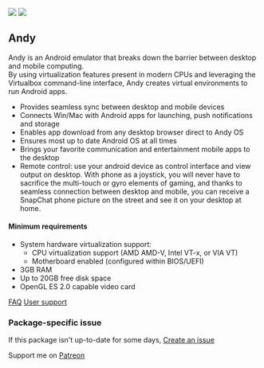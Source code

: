 [![](https://img.shields.io/chocolatey/v/andy?color=green&label=andy)](https://chocolatey.org/packages/andy) [![](https://img.shields.io/chocolatey/dt/andy)](https://chocolatey.org/packages/andy)

## Andy
Andy is an Android emulator that breaks down the barrier between desktop and mobile computing.  
By using virtualization features present in modern CPUs and leveraging the Virtualbox 
command-line interface, Andy creates virtual environments to run Android apps.

* Provides seamless sync between desktop and mobile devices
* Connects Win/Mac with Android apps for launching, push notifications and storage
* Enables app download from any desktop browser direct to Andy OS
* Ensures most up to date Android OS at all times
* Brings your favorite communication and entertainment mobile apps to the desktop
* Remote control: use your android device as control interface and view output on desktop. 
    With phone as a joystick, you will never have to sacrifice the multi-touch or gyro 
    elements of gaming, and thanks to seamless connection between desktop and mobile, you 
    can receive a SnapChat phone picture on the street and see it on your desktop at home.

#### Minimum requirements

* System hardware virtualization support:
  * CPU virtualization support (AMD AMD-V, Intel VT-x, or VIA VT)
  * Motherboard enabled (configured within BIOS/UEFI)
* 3GB RAM
* Up to 20GB free disk space
* OpenGL ES 2.0 capable video card

[FAQ](https://www.andyroid.net/faqs)
[User support](https://www.facebook.com/groups/AndySupport/)

### Package-specific issue

If this package isn't up-to-date for some days, [Create an issue](https://github.com/tunisiano187/chocolatey-packages/issues/new)

Support me on [Patreon](https://www.patreon.com/bePatron?u=39585820)